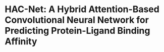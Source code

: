  # HAC-Net: A Hybrid Attention-Based Convolutional Neural Network for Predicting Protein-Ligand Binding Affinity
